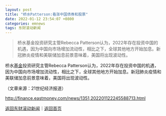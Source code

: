 ```yaml
---
layout: post
title: "桥水Patterson:看涨中国债券和股票"
date: 2022-01-12 23:54:07 +0800
categories: emnews
tags: 东财滚动新闻
---
```

> 桥水基金投资研究主管Rebecca Patterson认为，2022年存在投资中国的机遇，因为中国向市场增加流动性，相比之下，全球其他地方开始加息。新冠肺炎疫情和美联储加息前景意味着，美国将出现波动性。

<p> 桥水<span id="Info.3293"><a href="http://data.eastmoney.com/zlsj/" class="infokey">基金</a></span>投资研究主管Rebecca Patterson认为，2022年存在投资中国的机遇，因为中国向市场增加流动性，相比之下，全球其他地方开始加息。新冠肺炎疫情和美联储加息前景意味着，美国将出现波动性。</p><p class="em_media">（文章来源：21世纪经济报道）</p>

<http://finance.eastmoney.com/news/1351,202201122245588713.html>

[返回东财滚动新闻](//finews.withounder.com/emnews/)｜[返回首页](//finews.withounder.com/)